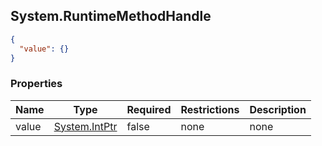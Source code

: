
<h2 id="tocS_System.RuntimeMethodHandle">System.RuntimeMethodHandle</h2>

<a id="schemasystem.runtimemethodhandle"></a>
<a id="schema_System.RuntimeMethodHandle"></a>
<a id="tocSsystem.runtimemethodhandle"></a>
<a id="tocssystem.runtimemethodhandle"></a>

```json
{
  "value": {}
}

```

### Properties

|Name|Type|Required|Restrictions|Description|
|---|---|---|---|---|
|value|[System.IntPtr](../Models/system.intptr.md)|false|none|none|


